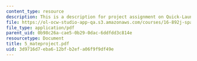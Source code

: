 ```yaml
---
content_type: resource
description: This is a description for project assignment on Quick-Launch Spacetug.
file: https://ol-ocw-studio-app-qa.s3.amazonaws.com/courses/16-892j-space-system-architecture-and-design-fall-2004/3d9716d7eba612bfb2efa06f9f9df49e_5_mateproject.pdf
file_type: application/pdf
parent_uid: 0b98c26a-cae5-0b29-0dac-6ddfdd3c814e
resourcetype: Document
title: 5_mateproject.pdf
uid: 3d9716d7-eba6-12bf-b2ef-a06f9f9df49e
---
```

